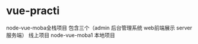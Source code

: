 # vue-practi

  node-vue-moba全栈项目 包含三个（admin 后台管理系统  web前端展示  server 服务端） 线上项目
  node-vue-moba1 本地项目

